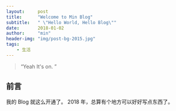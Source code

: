 ```yaml
---
layout:     post
title:      "Welcome to Min Blog"
subtitle:   " \"Hello World, Hello Blog\""
date:       2018-01-02
author:     "min"
header-img: "img/post-bg-2015.jpg"
tags:
    - 生活
---
```


> “Yeah It's on. ”


## 前言

我的 Blog 就这么开通了。
2018 年，总算有个地方可以好好写点东西了。
